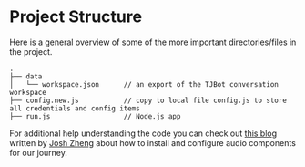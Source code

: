 # Project Structure

Here is a general overview of some of the more important directories/files in the project.

```
.
├── data
│   └── workspace.json      // an export of the TJBot conversation workspace
├── config.new.js           // copy to local file config.js to store all credentials and config items
├── run.js                  // Node.js app
```

For additional help understanding the code you can check out [this blog](https://medium.com/unsupervised-coding/build-a-chatbot-that-cares-part-1-d1c273e17a63) written by [Josh Zheng](https://twitter.com/boxcarton) about how to install and configure audio components for our journey.